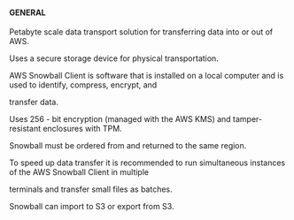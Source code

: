 #### GENERAL

Petabyte scale data transport solution for transferring data into or out of AWS.

Uses a secure storage device for physical transportation.

AWS Snowball Client is software that is installed on a local computer and is
used to identify, compress, encrypt, and

transfer data.

Uses 256 - bit encryption (managed with the AWS KMS) and tamper-resistant
enclosures with TPM.

Snowball must be ordered from and returned to the same region.

To speed up data transfer it is recommended to run simultaneous instances of the
AWS Snowball Client in multiple

terminals and transfer small files as batches.

Snowball can import to S3 or export from S3.

